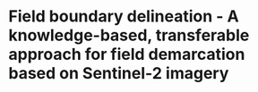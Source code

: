 # Field boundary delineation - A knowledge-based, transferable approach for field demarcation based on Sentinel-2 imagery
